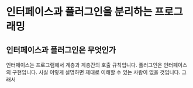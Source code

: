 # 인터페이스과 플러그인을 분리하는 프로그래밍

## 인터페이스과 플러그인은 무엇인가

인터페이스는 프로그램에서 계층과 계층간의 호출 규칙입니다. 플러그인은 인터페이스의 구현입니다. 사실 이렇게 설명하면 제대로 이해할 수 있는 사람이 없을 것입니다. 그래서 
